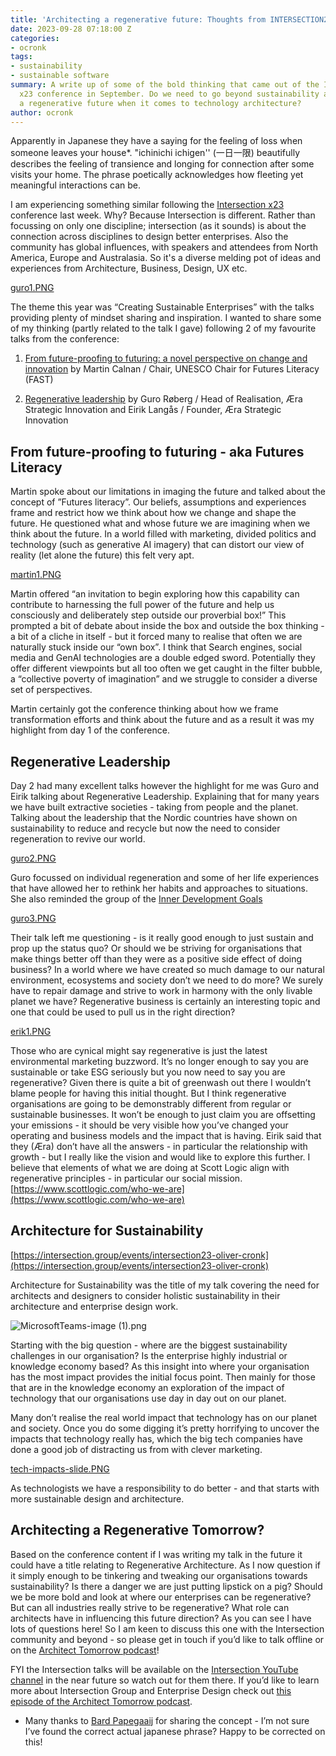 ```yaml
---
title: 'Architecting a regenerative future: Thoughts from INTERSECTION23'
date: 2023-09-28 07:18:00 Z
categories:
- ocronk
tags:
- sustainability
- sustainable software
summary: A write up of some of the bold thinking that came out of the INTERSECTION
  x23 conference in September. Do we need to go beyond sustainability and consider
  a regenerative future when it comes to technology architecture?
author: ocronk
---
```


Apparently in Japanese they have a saying for the feeling of loss when someone leaves your house*. "ichinichi ichigen'' (一日一限) beautifully describes the feeling of transience and longing for connection after some visits your home. The phrase poetically acknowledges how fleeting yet meaningful interactions can be.

I am experiencing something similar following the [Intersection x23](https://www.intersection.group/events/intersection23) conference last week. Why? Because Intersection is different. Rather than focussing on only one discipline; intersection (as it sounds) is about the connection across disciplines to design better enterprises. Also the community has global influences, with speakers and attendees from North America, Europe and Australasia. So it's a diverse melding pot of ideas and experiences from Architecture, Business, Design, UX etc.

[guro1.PNG](/uploads/guro1.PNG)  
 
The theme this year was “Creating Sustainable Enterprises” with the talks providing plenty of mindset sharing and inspiration. I wanted to share some of my thinking (partly related to the talk I gave) following 2 of my favourite talks from the conference:

1. [From future-proofing to futuring: a novel perspective on change and innovation](https://intersection.group/events/intersection23-martin-calnan-futures-literacy) by Martin Calnan / Chair, UNESCO Chair for Futures Literacy (FAST)

  

2. [Regenerative leadership](https://intersection.group/events/intersection23-guro) by Guro Røberg / Head of Realisation, Æra Strategic Innovation and Eirik Langås / Founder, Æra Strategic Innovation
  
## From future-proofing to futuring - aka Futures Literacy

Martin spoke about our limitations in imaging the future and talked about the concept of ”Futures literacy”. Our beliefs, assumptions and experiences frame and restrict how we think about how we change and shape the future. He questioned what and whose future we are imagining when we think about the future. In a world filled with marketing, divided politics and technology (such as generative AI imagery) that can distort our view of reality (let alone the future) this felt very apt.

[martin1.PNG](/uploads/martin1.PNG)

Martin offered “an invitation to begin exploring how this capability can contribute to harnessing the full power of the future and help us consciously and deliberately step outside our proverbial box!” This prompted a bit of debate about inside the box and outside the box thinking - a bit of a cliche in itself - but it forced many to realise that often we are naturally stuck inside our “own box”. I think that Search engines, social media and GenAI technologies are a double edged sword. Potentially they offer different viewpoints but all too often we get caught in the filter bubble, a “collective poverty of imagination” and we struggle to consider a diverse set of perspectives.

Martin certainly got the conference thinking about how we frame transformation efforts and think about the future and as a result it was my highlight from day 1 of the conference.

## Regenerative Leadership

Day 2 had many excellent talks however the highlight for me was Guro and Eirik talking about Regenerative Leadership. Explaining that for many years we have built extractive societies - taking from people and the planet. Talking about the leadership that the Nordic countries have shown on sustainability to reduce and recycle but now the need to consider regeneration to revive our world.

[guro2.PNG](/uploads/guro2.PNG)

Guro focussed on individual regeneration and some of her life experiences that have allowed her to rethink her habits and approaches to situations. She also reminded the group of the [Inner Development Goals](https://www.innerdevelopmentgoals.org/)

[guro3.PNG](/uploads/guro3.PNG)  

Their talk left me questioning - is it really good enough to just sustain and prop up the status quo? Or should we be striving for organisations that make things better off than they were as a positive side effect of doing business? In a world where we have created so much damage to our natural environment, ecosystems and society don’t we need to do more? We surely have to repair damage and strive to work in harmony with the only livable planet we have? Regenerative business is certainly an interesting topic and one that could be used to pull us in the right direction?

[erik1.PNG](/uploads/erik1.PNG)

Those who are cynical might say regenerative is just the latest environmental marketing buzzword. It’s no longer enough to say you are sustainable or take ESG seriously but you now need to say you are regenerative? Given there is quite a bit of greenwash out there I wouldn’t blame people for having this initial thought. But I think regenerative organisations are going to be demonstrably different from regular or sustainable businesses. It won’t be enough to just claim you are offsetting your emissions - it should be very visible how you’ve changed your operating and business models and the impact that is having. Eirik said that they (Æra) don’t have all the answers - in particular the relationship with growth - but I really like the vision and would like to explore this further. I believe that elements of what we are doing at Scott Logic align with regenerative principles - in particular our social mission. [https://www.scottlogic.com/who-we-are](https://www.scottlogic.com/who-we-are)

## Architecture for Sustainability

[https://intersection.group/events/intersection23-oliver-cronk](https://intersection.group/events/intersection23-oliver-cronk)

Architecture for Sustainability was the title of my talk covering the need for architects and designers to consider holistic sustainability in their architecture and enterprise design work.

![MicrosoftTeams-image (1).png](/uploads/MicrosoftTeams-image%20(1).png)

Starting with the big question - where are the biggest sustainability challenges in our organisation? Is the enterprise highly industrial or knowledge economy based? As this insight into where your organisation has the most impact provides the initial focus point. Then mainly for those that are in the knowledge economy an exploration of the impact of technology that our organisations use day in day out on our planet.

Many don’t realise the real world impact that technology has on our planet and society. Once you do some digging it’s pretty horrifying to uncover the impacts that technology really has, which the big tech companies have done a good job of distracting us from with clever marketing.

[tech-impacts-slide.PNG](/uploads/tech-impacts-slide.PNG)

 As technologists we have a responsibility to do better - and that starts with more sustainable design and architecture.  

  

## Architecting a Regenerative Tomorrow?

Based on the conference content if I was writing my talk in the future it could have a title relating to Regenerative Architecture. As I now question if it simply enough to be tinkering and tweaking our organisations towards sustainability? Is there a danger we are just putting lipstick on a pig? Should we be more bold and look at where our enterprises can be regenerative? But can all industries really strive to be regenerative? What role can architects have in influencing this future direction? As you can see I have lots of questions here! So I am keen to discuss this one with the Intersection community and beyond - so please get in touch if you’d like to talk offline or on the [Architect Tomorrow podcast](https://youtube.com/architecttomorrow)!

  
FYI the Intersection talks will be available on the [Intersection YouTube channel](https://www.youtube.com/channel/UCIuyukMcDrPiJHrHCaR694A) in the near future so watch out for them there. If you’d like to learn more about Intersection Group and Enterprise Design check out [this episode of the Architect Tomorrow podcast](https://www.youtube.com/watch?v=jkX15-uBt5I).

* Many thanks to [Bard Papegaaij](https://www.linkedin.com/in/bardpapegaaij/) for sharing the concept - I’m not sure I’ve found the correct actual japanese phrase? Happy to be corrected on this!
